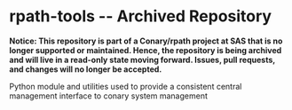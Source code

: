 # rpath-tools -- Archived Repository

**Notice: This repository is part of a Conary/rpath project at SAS that is no longer supported or maintained. Hence, the repository is being archived and will live in a read-only state moving forward. Issues, pull requests, and changes will no longer be accepted.**

Python module and utilities used  to provide a consistent central management interface to conary system management
